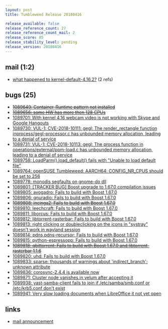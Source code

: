 ```yaml
---
layout: post
title: Tumbleweed Release 20180416

release_available: false
release_reference_count: 27
release_reference_count_mail: 2
release_score: 85
release_stability_level: pending
release_version: 20180416
---
```


## mail (1:2)

- [what happened to kernel-default-4.16.2?](https://lists.opensuse.org/opensuse-factory/2018-04/msg00670.html) (2 refs)

## bugs (25)

<!--more-->

- ~~[1089649: Container-Runtime pattern not installed](https://bugzilla.opensuse.org/show_bug.cgi?id=1089649)~~
- ~~[1089656: some HW has more then 128 CPUs](https://bugzilla.opensuse.org/show_bug.cgi?id=1089656)~~
- [1089701: With kernel 4.16 webcam video is not working with Skype and Google Hangouts](https://bugzilla.opensuse.org/show_bug.cgi?id=1089701)
- [1089730: VUL-1: CVE-2018-10111: gegl: The render_rectangle function inprocess/gegl-processor.c has unbounded memory allocation, leading to a denial of service](https://bugzilla.opensuse.org/show_bug.cgi?id=1089730)
- [1089731: VUL-1: CVE-2018-10113: gegl: The process function in operations/external/ppm-load.c has unbounded memory allocation, leading to a denial of service](https://bugzilla.opensuse.org/show_bug.cgi?id=1089731)
- [1089758: LoadParm().load_default() fails with "Unable to load default file"](https://bugzilla.opensuse.org/show_bug.cgi?id=1089758)
- [1089764: openSUSE Tumbleweed: AARCH64: CONFIG_NR_CPUS should be set to 256](https://bugzilla.opensuse.org/show_bug.cgi?id=1089764)
- [1089778: monodis segfaults on gnome-do dll](https://bugzilla.opensuse.org/show_bug.cgi?id=1089778)
- [1089801: [TRACKER BUG] Boost upgrade to 1.67.0 compilation issues](https://bugzilla.opensuse.org/show_bug.cgi?id=1089801)
- [1089805: avogadro: Fails to build with Boost 1.67.0](https://bugzilla.opensuse.org/show_bug.cgi?id=1089805)
- [1089806: gnuradio: Fails to build with Boost 1.67.0](https://bugzilla.opensuse.org/show_bug.cgi?id=1089806)
- ~~[1089808: incinga2: Fails to build with Boost 1.67.0](https://bugzilla.opensuse.org/show_bug.cgi?id=1089808)~~
- [1089810: leechcraft: Fails to build with Boost 1.67.0](https://bugzilla.opensuse.org/show_bug.cgi?id=1089810)
- [1089811: liborcus: Fails to build with Boost 1.67.0](https://bugzilla.opensuse.org/show_bug.cgi?id=1089811)
- [1089812: libtorrent-rasterbar: Fails to build with Boost 1.67.0](https://bugzilla.opensuse.org/show_bug.cgi?id=1089812)
- [1089813: right clicking or doubleclicking on the icons in "systray" doesn't work in wayland session](https://bugzilla.opensuse.org/show_bug.cgi?id=1089813)
- [1089814: pdns,pdns-recursor: Fails to build with Boost 1.67.0](https://bugzilla.opensuse.org/show_bug.cgi?id=1089814)
- [1089815: python-espressopp: Fails to build with Boost 1.67.0](https://bugzilla.opensuse.org/show_bug.cgi?id=1089815)
- ~~[1089818: qbittorrent: Fails to build with Boost 1.67.0 and libtorrent-rasterbar 1.1.6](https://bugzilla.opensuse.org/show_bug.cgi?id=1089818)~~
- [1089820: uhd: Fails to build with Boost 1.67.0](https://bugzilla.opensuse.org/show_bug.cgi?id=1089820)
- [1089833: sparse: thousands of warnings about 'indirect_branch': unknown attribute](https://bugzilla.opensuse.org/show_bug.cgi?id=1089833)
- [1089836: corosync-2.4.4 is available now](https://bugzilla.opensuse.org/show_bug.cgi?id=1089836)
- [1089871: Cluster node vanishes in velum after accepting it](https://bugzilla.opensuse.org/show_bug.cgi?id=1089871)
- [1089938: yast-samba-client fails to join if /etc/samba/smb.conf or /etc/krb5.conf don't exist](https://bugzilla.opensuse.org/show_bug.cgi?id=1089938)
- [1089941: Very slow loading documents when LibreOffice it not yet open](https://bugzilla.opensuse.org/show_bug.cgi?id=1089941)



## links

- [mail announcement](https://lists.opensuse.org/opensuse-factory/2018-04/msg00664.html)
